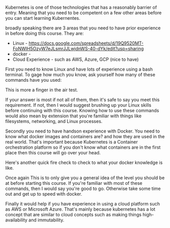 Kubernetes is one of those technologies that has a reasonably barrier of entry. Meaning that you need to be competent on a few other areas before you can start learning Kubernentes. 

broadly speaking there are 3 areas that you need to have prior experience  in before doing this course. They are:

- Linux - https://docs.google.com/spreadsheets/d/19Q9520MT-FoNWIH5OzyW7eJLsmrJJLwjdnWS-40-dYk/edit?usp=sharing
- docker - 
- Cloud Experience - such as AWS, Azure, GCP (nice to have)


First you need to know Linux and have lots of experience using a bash terminal. To gage how much you know, ask yourself how many of these commands have you used:


This is more a finger in the air test. 


If your answer is most if not all of them, then it's safe to say you meet this requirement. If not, then I would suggest brushing up your Linux skills before continuing with this course. Knowing how to use these commands would also mean by extension that you're familiar with things like filesystems, networking, and Linux processes.


Secondly you need to have handson experience with Docker. You need to know what docker images and containers are? and how they are used in the real world. That's important because Kubernetes is a Container orchestration platform so if you don't know what containers are in the first place then this course will go over your head.


Here's another quick fire check to check to what your docker knowledge is like.


Once again This is to only give you a general idea of the level you should be at before starting this course.
If you're familiar with most of these commands, then I would say you're good to go. Otherwise take some time out and get up to speed with docker.

Finally it would help if you have experience in using a cloud platform such as AWS or Microsoft Azure. That's mainly because kubernetes has a lot concept that are similar to cloud concepts such as making things high-availability and immutability. 